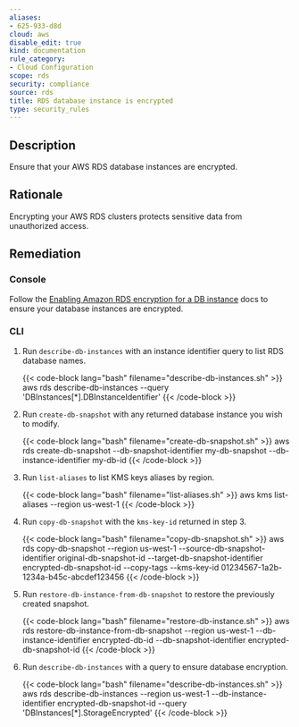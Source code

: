 ```yaml
---
aliases:
- 625-933-d8d
cloud: aws
disable_edit: true
kind: documentation
rule_category:
- Cloud Configuration
scope: rds
security: compliance
source: rds
title: RDS database instance is encrypted
type: security_rules
---
```


## Description

Ensure that your AWS RDS database instances are encrypted.

## Rationale

Encrypting your AWS RDS clusters protects sensitive data from unauthorized access.

## Remediation

### Console

Follow the [Enabling Amazon RDS encryption for a DB instance][1] docs to ensure your database instances are encrypted.

### CLI

1. Run `describe-db-instances` with an instance identifier query to list RDS database names.

    {{< code-block lang="bash" filename="describe-db-instances.sh" >}}
    aws rds describe-db-instances
        --query 'DBInstances[*].DBInstanceIdentifier'
    {{< /code-block >}}

2. Run `create-db-snapshot` with any returned database instance you wish to modify.

    {{< code-block lang="bash" filename="create-db-snapshot.sh" >}}
    aws rds create-db-snapshot
        --db-snapshot-identifier my-db-snapshot
        --db-instance-identifier my-db-id
    {{< /code-block >}}

3. Run `list-aliases` to list KMS keys aliases by region.

    {{< code-block lang="bash" filename="list-aliases.sh" >}}
    aws kms list-aliases
        --region us-west-1
    {{< /code-block >}}

4. Run `copy-db-snapshot` with the `kms-key-id` returned in step 3.

    {{< code-block lang="bash" filename="copy-db-snapshot.sh" >}}
    aws rds copy-db-snapshot
        --region us-west-1
        --source-db-snapshot-identifier original-db-snapshot-id
        --target-db-snapshot-identifier encrypted-db-snapshot-id
        --copy-tags
        --kms-key-id 01234567-1a2b-1234a-b45c-abcdef123456
    {{< /code-block >}}

5. Run `restore-db-instance-from-db-snapshot` to restore the previously created snapshot.

    {{< code-block lang="bash" filename="restore-db-instance.sh" >}}
    aws rds restore-db-instance-from-db-snapshot
        --region us-west-1
        --db-instance-identifier encrypted-db-id
        --db-snapshot-identifier encrypted-db-snapshot-id
    {{< /code-block >}}

6. Run `describe-db-instances` with a query to ensure database encryption.

    {{< code-block lang="bash" filename="describe-db-instances.sh" >}}
    aws rds describe-db-instances
        --region us-west-1
        --db-instance-identifier encrypted-db-snapshot-id
        --query 'DBInstances[*].StorageEncrypted'
    {{< /code-block >}}

[1]: https://docs.aws.amazon.com/AmazonRDS/latest/UserGuide/Overview.Encryption.html#Overview.Encryption.Enabling
